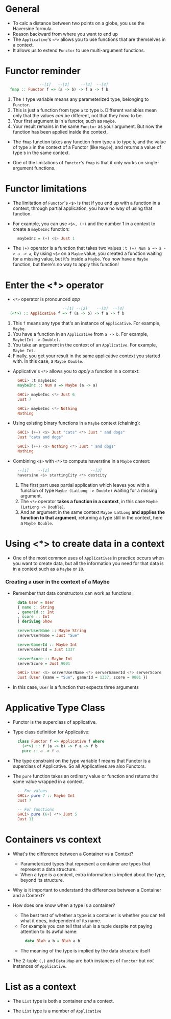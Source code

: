 # General

- To calc a distance between two points on a globe, you use the Haversine formula.
- Reason backward from where you want to end up
- The `Applicative`'s `<*>` allows you to use functions that are themselves in a context.
- It allows us to extend `Functor` to use multi-argument functions.

# Functor reminder

```haskell
               --[1]   --[2]     --[3]  --[4]
  fmap :: Functor f => (a -> b) -> f a -> f b
```
1) The `f` type variable means any parameterized type, belonging to `Functor`.
2) This is just a function from type `a` to type `b`. Different variables mean only that the values *can* be different, not that they *have* to be.
3) Your first argument is in a functor, such as `Maybe`.
4) Your result remains in the same `Functor` as your argument. But now the function has been applied inside the context.

- The `fmap` function takes any function from type `a` to type `b`, and the value of type `a` in the context of a Functor (like `Maybe`), and returns a value of type `b` in the same context.

- One of the limitations of `Functor`'s `fmap` is that it only works on single-argument functions.

# Functor limitations

- The limitation of `Functor`'s `<$>` is that if you end up with a function in a context, through partial application, you have no way of using that function.

- For example, you can use `<$>, (+)` and the number 1 in a context to create a `maybeInc` function:
  ```haskell
    maybeInc = (+) <$> Just 1
  ```
- The `(+)` operator is a function that takes two values `:t (+) Num a => a -> a -> a`; by using `<$>` on a `Maybe` value, you created a function waiting for a missing value, but it's inside a `Maybe`. You now have a `Maybe` function, but there's no way to apply this function!

# Enter the <*> operator

- `<*>` operator is pronounced *app*

```haskell
                         --[1] --[2]    --[3]  --[4]
  (<*>) :: Applicative f => f (a -> b) -> f a -> f b
```
1) This `f` means any type that's an instance of `Applicative`. For example, `Maybe`.
2) You have a function in an `Applicative` from `a -> b`. For example, `Maybe(Int -> Double)`.
3) You take an argument in the context of an `Applicative`. For example, `Maybe Int`.
4) Finally, you get your result in the same applicative context you started with. In this case, a `Maybe Double`.

- Applicative's `<*>` allows you to *apply* a function in a context:

  ```haskell
    GHCi> :t maybeInc
    maybeInc :: Num a => Maybe (a -> a)

    GHCi> maybeInc <*> Just 6
    Just 7

    GHCi> maybeInc <*> Nothing
    Nothing
  ```

- Using existing binary functions in a `Maybe` context (chaining):

  ```haskell
    GHCi> (++) <$> Just "cats" <*> Just " and dogs"
    Just "cats and dogs"

    GHCi> (++) <$> Nothing <*> Just " and dogs"
    Nothing
  ```

- Combining `<$>` with `<*>` to compute haverstine in a `Maybe` context:
  ```haskell
    --[1]    --[2]                  --[3]
    haversine <$> startingCity <*> destcity
    ```
  1) The first part uses partial application which leaves you with a function of type `Maybe (LatLong -> Double)` waiting for a missing argument.
  2) The `<*>` operator **takes a function in a context**, in this case `Maybe (LatLong -> Double)`.
  3) And an argument in the same context `Maybe LatLong` **and applies the function to that argument**, returning a type still in the context, here a `Maybe Double`.

# Using <*> to create data in a context

- One of the most common uses of `Applicatives` in practice occurs when you want to create data, but all the information you need for that data is in a context such as a `Maybe` or `IO`.

### Creating a user in the context of a Maybe

- Remember that data constructors can work as functions:
  ```haskell
    data User = User
    { name :: String
    , gamerId :: Int
    , score :: Int
    } deriving Show

    serverUserName :: Maybe String
    serverUserName = Just "Sue"

    serverGamerId :: Maybe Int
    serverGamerId = Just 1337

    serverScore :: Maybe Int
    serverScore = Just 9001

    GHCi> User <$> serverUserName <*> serverGamerId <*> serverScore
    Just (User {name = "Sue", gamerId = 1337, score = 9001 })
  ```
- In this case, `User` is a function that expects three arguments

# Applicative Type Class

- Functor is the superclass of applicative.

- Type class definition for Applicative:
  ```haskell
    class Functor f => Applicative f where
      (<*>) :: f (a -> b) -> f a -> f b
      pure :: a -> f a
  ```
- The type constraint on the type variable f means that Functor is a superclass of Applicative. So all Applicatives are also Functors.
- The `pure` function takes an ordinary value or function and returns the same value wrapped in a context.
  ```haskell
    -- For values
    GHCi> pure 7 :: Maybe Int
    Just 7

    -- For functions
    GHCi> pure (6+) <*> Just 5
    Just 11
  ```

# Containers vs context

- What's the difference between a Container vs a Context?
  - Parameterized types that represent a container are types that represent a data structure.
  - When a type is a context, extra information is implied about the type, beyond its structure.

- Why is it important to understand the differences between a Container and a Context?

- How does one know when a type is a container?
  - The best test of whether a type is a container is whether you can tell what it does, independent of its name.
  - For example you can tell that `Blah` is a tuple despite not paying attention to its awful name:
    ```haskell
      data Blah a b = Blah a b
    ```
  - The meaning of the type is implied by the data structure itself

- The 2-tuple `(,)` and `Data.Map` are both instances of `Functor` but *not* instances of `Applicative`.

# List as a context

- The `List` type is both a container *and* a context.

- The `List` type is a member of `Applicative`
